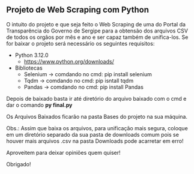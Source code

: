 ## Projeto de Web Scraping com Python

O intuito do projeto e que seja feito o Web Scraping de uma do Portal da Transparência do Governo de Sergipe para a obtensão dos arquivos CSV de todos os orgãos por mês e ano e ser capaz também de unifica-los.
Se for baixar o projeto será necessário os seguintes requisitos:
* Python 3.12.0
  - https://www.python.org/downloads/
* Bibliotecas
  - Selenium -> comdando no cmd: pip install selenium
  - Tqdm     -> comdando no cmd: pip isntall tqdm
  - Pandas   -> comdando no cmd: pip install Pandas

Depois de baixado basta ir até diretório do arquivo baixado com o cmd e dar o comando **py final.py**

Os Arquivos Baixados ficarão na pasta Bases do projeto na sua máquina.

Obs.: Assim que baixa os arquivos, para unificação mais segura, coloque em um diretório separado da sua pasta de downloads comum pois se houver mais arquivos .csv na pasta Downloads pode acarretar em erro!

Aproveitem para deixar opiniões quem quiser!

Obrigado! 
